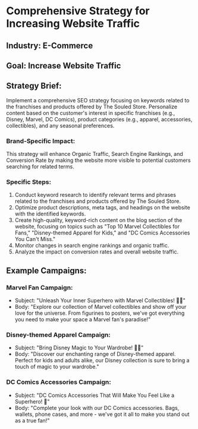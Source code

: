 # Comprehensive Strategy for Increasing Website Traffic
## Industry: E-Commerce
## Goal: Increase Website Traffic
## Strategy Brief:
Implement a comprehensive SEO strategy focusing on keywords related to the franchises and products offered by The Souled Store. Personalize content based on the customer's interest in specific franchises (e.g., Disney, Marvel, DC Comics), product categories (e.g., apparel, accessories, collectibles), and any seasonal preferences.

### Brand-Specific Impact:
This strategy will enhance Organic Traffic, Search Engine Rankings, and Conversion Rate by making the website more visible to potential customers searching for related terms.

### Specific Steps:
1. Conduct keyword research to identify relevant terms and phrases related to the franchises and products offered by The Souled Store.
2. Optimize product descriptions, meta tags, and headings on the website with the identified keywords.
3. Create high-quality, keyword-rich content on the blog section of the website, focusing on topics such as "Top 10 Marvel Collectibles for Fans," "Disney-themed Apparel for Kids," and "DC Comics Accessories You Can't Miss."
4. Monitor changes in search engine rankings and organic traffic.
5. Analyze the impact on conversion rates and overall website traffic.

## Example Campaigns:
### Marvel Fan Campaign:
- Subject: "Unleash Your Inner Superhero with Marvel Collectibles! 🦸‍♂️"
- Body: "Explore our collection of Marvel collectibles and show off your love for the universe. From figurines to posters, we've got everything you need to make your space a Marvel fan's paradise!"

### Disney-themed Apparel Campaign:
- Subject: "Bring Disney Magic to Your Wardrobe! 🧙‍♂️"
- Body: "Discover our enchanting range of Disney-themed apparel. Perfect for kids and adults alike, our Disney collection is sure to bring a touch of magic to your wardrobe."

### DC Comics Accessories Campaign:
- Subject: "DC Comics Accessories That Will Make You Feel Like a Superhero! 💪"
- Body: "Complete your look with our DC Comics accessories. Bags, wallets, phone cases, and more - we've got it all to make you stand out as a true fan!"